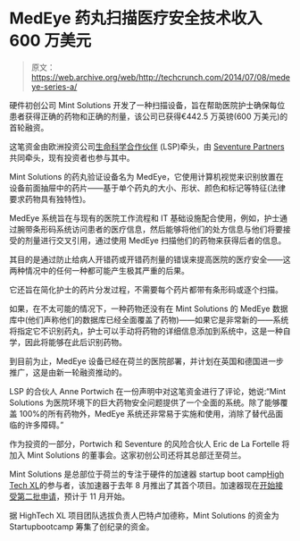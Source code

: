 # MedEye 药丸扫描医疗安全技术收入 600 万美元 

> 原文：<https://web.archive.org/web/http://techcrunch.com/2014/07/08/medeye-series-a/>

硬件初创公司 Mint Solutions 开发了一种扫描设备，旨在帮助医院护士确保每位患者获得正确的药物和正确的剂量，该公司已获得€442.5 万英镑(600 万美元)的首轮融资。

这笔资金由欧洲投资公司[生命科学合作伙伴](https://web.archive.org/web/20230130023640/http://www.crunchbase.com/organization/life-sciences-partners) (LSP)牵头，由 [Seventure Partners](https://web.archive.org/web/20230130023640/http://www.crunchbase.com/organization/seventure-partners) 共同牵头，现有投资者也参与其中。

Mint Solutions 的药丸验证设备名为 MedEye，它使用计算机视觉来识别放置在设备前面抽屉中的药片——基于单个药丸的大小、形状、颜色和标记等特征(法律要求药物具有独特性)。

MedEye 系统旨在与现有的医院工作流程和 IT 基础设施配合使用，例如，护士通过腕带条形码系统访问患者的医疗信息，然后能够将他们的处方信息与他们将要接受的剂量进行交叉引用，通过使用 MedEye 扫描他们的药物来获得后者的信息。

其目的是通过防止给病人开错药或开错药剂量的错误来提高医院的医疗安全——这两种情况中的任何一种都可能产生极其严重的后果。

它还旨在简化护士的药片分发过程，不需要每个药片都带有条形码或逐个扫描。

如果，在不太可能的情况下，一种药物还没有在 Mint Solutions 的 MedEye 数据库中(他们声称他们的数据库已经全面覆盖了药物)——如果它是非常新的——系统将指定它不识别药丸，护士可以手动将药物的详细信息添加到系统中，这是一种自学，因此将能够在此后识别药物。

到目前为止，MedEye 设备已经在荷兰的医院部署，并计划在英国和德国进一步推广，这是由新一轮融资推动的。

LSP 的合伙人 Anne Portwich 在一份声明中对这笔资金进行了评论，她说:“Mint Solutions 为医院环境下的巨大药物安全问题提供了一个全面的系统。除了能够覆盖 100%的所有药物外，MedEye 系统还非常易于实施和使用，消除了替代品面临的许多障碍。”

作为投资的一部分，Portwich 和 Seventure 的风险合伙人 Eric de La Fortelle 将加入 Mint Solutions 的董事会。这家初创公司还将其总部迁至荷兰。

Mint Solutions 是总部位于荷兰的专注于硬件的加速器 startup boot camp[High Tech XL](https://web.archive.org/web/20230130023640/https://techcrunch.com/2013/08/21/high-tech-xl/)的参与者，该加速器于去年 8 月推出了其首个项目。加速器现在[开始接受第二批申请](https://web.archive.org/web/20230130023640/http://www.hightechxl.com/)，预计于 11 月开始。

据 HighTech XL 项目团队选拔负责人巴特卢加德称，Mint Solutions 的资金为 Startupbootcamp 筹集了创纪录的资金。